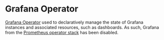 # Grafana Operator

[Grafana Operator](https://grafana.github.io/grafana-operator) used to declaratively manage the state of Grafana instances and associated resources, such as dashboards.
As such, Grafana from the [Prometheus operator stack](../prometheus/README.md) has been disabled.


